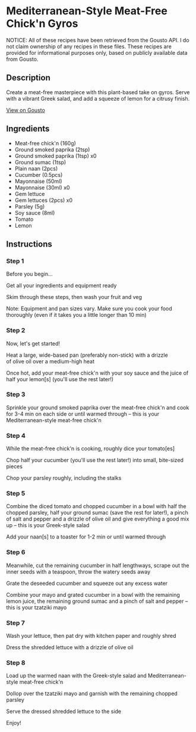 # Mediterranean-Style Meat-Free Chick'n Gyros

NOTICE: All of these recipes have been retrieved from the Gousto API. I do not claim ownership of any recipes in these files. These recipes are provided for informational purposes only, based on publicly available data from Gousto.

## Description

Create a meat-free masterpiece with this plant-based take on gyros. Serve with a vibrant Greek salad, and add a squeeze of lemon for a citrusy finish.

[View on Gousto](https://www.gousto.co.uk/recipes/cookbook/mediterranean-style-meat-free-chickn-gyros-with-tzatziki-mayo)

## Ingredients

- Meat-free chick'n (160g)
- Ground smoked paprika (2tsp)
- Ground smoked paprika (1tsp) x0
- Ground sumac (1tsp)
- Plain naan (2pcs)
- Cucumber (0.5pcs)
- Mayonnaise (50ml)
- Mayonnaise (30ml) x0
- Gem lettuce
- Gem lettuces (2pcs) x0
- Parsley (5g)
- Soy sauce (8ml)
- Tomato
- Lemon

## Instructions


### Step 1

Before you begin...

Get all your ingredients and equipment ready

Skim through these steps, then wash your fruit and veg

Note: Equipment and pan sizes vary. Make sure you cook your food thoroughly (even if it takes you a little longer than 10 min)


### Step 2

Now, let's get started!

Heat a large, wide-based pan (preferably non-stick) with a drizzle of olive oil over a medium-high heat

Once hot, add your meat-free chick'n with your soy sauce and the juice of half your lemon[s] (you'll use the rest later!)


### Step 3

Sprinkle your ground smoked paprika over the meat-free chick'n and cook for 3-4 min on each side or until warmed through – this is your Mediterranean-style meat-free chick'n


### Step 4

While the meat-free chick'n is cooking, roughly dice your tomato[es]

Chop half your cucumber (you'll use the rest later!) into small, bite-sized pieces

Chop your parsley roughly, including the stalks


### Step 5

Combine the diced tomato and chopped cucumber in a bowl with half the chopped parsley, half your ground sumac (save the rest for later!), a pinch of salt and pepper and a drizzle of olive oil and give everything a good mix up – this is your Greek-style salad

Add your naan[s] to a toaster for 1-2 min or until warmed through


### Step 6

Meanwhile, cut the remaining cucumber in half lengthways, scrape out the inner seeds with a teaspoon, throw the watery seeds away

Grate the deseeded cucumber and squeeze out any excess water

Combine your mayo and grated cucumber in a bowl with the remaining lemon juice, the remaining ground sumac and a pinch of salt and pepper – this is your tzatziki mayo


### Step 7

Wash your lettuce, then pat dry with kitchen paper and roughly shred

Dress the shredded lettuce with a drizzle of olive oil

### Step 8

Load up the warmed naan with the Greek-style salad and Mediterranean-style meat-free chick'n

Dollop over the tzatziki mayo and garnish with the remaining chopped parsley

Serve the dressed shredded lettuce to the side

Enjoy!

